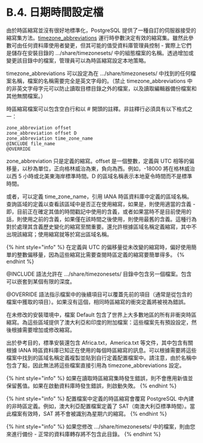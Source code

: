 # B.4. 日期時間設定檔

由於時區縮寫並沒有很好地標準化，PostgreSQL 提供了一種自訂的伺服器接受的縮寫集方法。[timezone\_abbreviations](../../server-administration/server-configuration/client-connection-defaults.md#timezone\_abbreviations-string) 運行時參數決定有效的縮寫集。雖然此參數可由任何資料庫使用者變更，但其可能的值受資料庫管理員控制 - 實際上它們是儲存在安裝目錄的 .../share/timezonesets/ 中的組態檔案的名稱。透過增加或變更該目錄中的檔案，管理員可以為時區縮寫設定本地策略。

timezone\_abbreviations 可以設定為在 .../share/timezonesets/ 中找到的任何檔案名稱，檔案的名稱需要完全是英文字母的。（禁止 timezone\_abbreviations 中的非英文字母字元可以防止讀取目標目錄之外的檔案，以及讀取編輯器備份檔案和其他無關檔案。）

時區縮寫檔案可以包含空白行和以 # 開頭的註釋。非註釋行必須具有以下格式之一：

```
zone_abbreviation offset
zone_abbreviation offset D
zone_abbreviation time_zone_name
@INCLUDE file_name
@OVERRIDE
```

zone\_abbreviation 只是定義的縮寫。offset 是一個整數，定義與 UTC 相等的偏移量，以秒為單位，正向格林威治為東，負向為西。例如，-18000 將在格林威治以西 5 小時或北美東海岸標準時間。D 的區域名稱表示本地夏令時間而不是標準時間。

或者，可以定義 time\_zone\_name，引用 IANA 時區資料庫中定義的區域名稱。查詢區域的定義以查看該區域中是否正在使用縮寫，如果是，則使用適當的含義 - 即，目前正在確定其值的時間戳記中使用的含義，或者如果當時不是目前使用的話，則使用之前的含義，如果僅在該時間之後使用，則使用最舊的含義。這種行為對於處理其含義歷史變化的縮寫至關重要。還允許根據區域名稱定義縮寫，其中不出現該縮寫；使用縮寫就等於寫出區域名稱。

{% hint style="info" %}
在定義與 UTC 的偏移量從未改變的縮寫時，偏好使用簡單的整數偏移量，因為這些縮寫比需要查閱時區定義的縮寫要簡單得多。
{% endhint %}

@INCLUDE 語法允許在 .../share/timezonesets/ 目錄中包含另一個檔案。包含可以嵌套到某個有限的深度。

@OVERRIDE 語法指示檔案中的後續項目可以覆蓋先前的項目（通常是從包含的檔案中獲取的項目）。如果沒有這個，相同時區縮寫的衝突定義將被視為錯誤。

在未修改的安裝環境中，檔案 Default 包含了世界上大多數地區的所有非衝突時區縮寫。為這些區域提供了澳大利亞和印度的附加檔案：這些檔案先有預設設定，然後根據需要增加或修改縮寫。

出於參考目的，標準安裝還包含 Africa.txt，America.txt 等文件，其中包含有關根據 IANA 時區資料庫已知正在使用的每個時區縮寫的訊息。可以根據需要將這些檔案中找到的區域名稱定義複製並貼到自行定義配置檔案中。請注意，由於名稱中包含了點，因此無法將這些檔案直接引用為 timezone\_abbreviations 設定。

{% hint style="info" %}
如果在讀取時區縮寫集時發生錯誤，則不會應用新值並保留舊值。如果在啟動資料庫時發生錯誤，則啟動失敗。
{% endhint %}

{% hint style="info" %}
配置檔案中定義的時區縮寫會覆寫 PostgreSQL 中內建的非時區定義。例如，澳大利亞配置檔案定義了 SAT（南澳大利亞標準時間）。當此檔案有效時，SAT 將不會被識別為星期六的縮寫。
{% endhint %}

{% hint style="info" %}
如果您修改 .../share/timezonesets/ 中的檔案，則由您來進行備份 - 正常的資料庫轉存將不包含此目錄。
{% endhint %}

